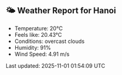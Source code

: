 <!-- WEATHER-START -->
## 🌤 Weather Report for Hanoi

- Temperature: 20°C
- Feels like: 20.43°C
- Conditions: overcast clouds
- Humidity: 91%
- Wind Speed: 4.91 m/s

Last updated: 2025-11-01 01:54:09 UTC
<!-- WEATHER-END -->
